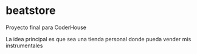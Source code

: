 # beatstore

Proyecto final para CoderHouse

La idea principal es que sea una tienda personal donde pueda vender mis instrumentales
